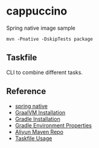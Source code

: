 # cappuccino

Spring native image sample

`mvn -Pnative -DskipTests package`

## Taskfile

CLI to combine different tasks.

## Reference

- [spring native](https://docs.spring.io/spring-native/docs/current/reference/htmlsingle)
- [GraalVM Installation](https://www.graalvm.org/22.3/docs/getting-started/macos/)
- [Gradle Installation](https://gradle.org/install/)
- [Gradle Environment Properties](https://docs.gradle.org/7.5.1/userguide/build_environment.html#sec:gradle_configuration_properties)
- [Aliyun Maven Repo](https://developer.aliyun.com/mvn/guide)
- [Taskfile Usage](https://taskfile.dev/usage/)
